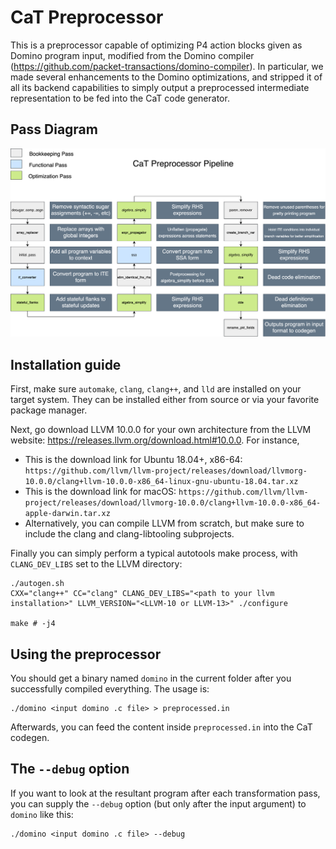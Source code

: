 
# CaT Preprocessor

This is a preprocessor capable of optimizing P4 action blocks given as Domino program input, modified from the Domino compiler (https://github.com/packet-transactions/domino-compiler). In particular, we made several enhancements to the Domino optimizations, and stripped it of all its backend capabilities to simply output a preprocessed intermediate representation to be fed into the CaT code generator.

## Pass Diagram
<img src="https://github.com/CaT-mindepth/CaT-Preprocessor/blob/master/pass_diagram.png?raw=true">

## Installation guide

First, make sure `automake`, `clang`, `clang++`, and `lld` are installed on your target system. They can be installed either from source or via your favorite package manager.


Next, go download LLVM 10.0.0 for your own architecture from the LLVM website: https://releases.llvm.org/download.html#10.0.0. For instance, 
 - This is the download link for Ubuntu 18.04+, x86-64: `https://github.com/llvm/llvm-project/releases/download/llvmorg-10.0.0/clang+llvm-10.0.0-x86_64-linux-gnu-ubuntu-18.04.tar.xz`
 - This is the download link for macOS: `https://github.com/llvm/llvm-project/releases/download/llvmorg-10.0.0/clang+llvm-10.0.0-x86_64-apple-darwin.tar.xz`
 - Alternatively, you can compile LLVM from scratch, but make sure to include the clang and clang-libtooling subprojects.


Finally you can simply perform a typical autotools make process, with `CLANG_DEV_LIBS` set to the LLVM directory:
```
./autogen.sh
CXX="clang++" CC="clang" CLANG_DEV_LIBS="<path to your llvm installation>" LLVM_VERSION="<LLVM-10 or LLVM-13>" ./configure 

make # -j4
```

## Using the preprocessor

You should get a binary named `domino` in the current folder after you successfully compiled everything. The usage is:
```
./domino <input domino .c file> > preprocessed.in
```

Afterwards, you can feed the content inside `preprocessed.in` into the CaT codegen.


## The `--debug` option

If you want to look at the resultant program after each transformation pass, you can supply the `--debug` option (but only after the input argument) to `domino` like this:
```
./domino <input domino .c file> --debug
```



